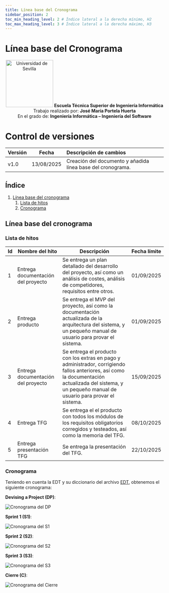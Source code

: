 ```yaml
---
title: Línea base del Cronograma
sidebar_position: 2
toc_min_heading_level: 2 # Índice lateral a la derecha mínimo, H2
toc_max_heading_level: 3 # Índice lateral a la derecha máximo, H3
---
```


# Línea base del Cronograma

<p align="center">
  <img src="/img/universidad-de-sevilla-logo.png" alt="Universidad de Sevilla" width="150"/>
  <strong>Escuela Técnica Superior de Ingeniería Informática</strong><br/>
  Trabajo realizado por: <strong>José María Portela Huerta</strong><br/>
  En el grado de: <strong>Ingeniería Informática – Ingeniería del Software</strong>
</p>

# Control de versiones

| Versión | Fecha | Descripción de cambios |
| ----- | ----- | :---- |
| v1.0 | 13/08/2025 | Creación del documento y añadida línea base del cronograma. |

## Índice

1. [Línea base del cronograma](#línea-base-del-cronograma)
    1. [Lista de hitos](#lista-de-hitos)
    2. [Cronograma](#cronograma)

## Línea base del cronograma

### Lista de hitos

| Id | Nombre del hito | Descripción | Fecha límite |
| ----- | ----- | ----- | ----- |
| 1 | Entrega documentación del proyecto | Se entrega un plan detallado del desarrollo del proyecto, así como un análisis de costes, análisis de competidores, requisitos entre otros. | 01/09/2025 |
| 2 | Entrega producto | Se entrega el MVP del proyecto, así como la documentación actualizada de la arquitectura del sistema, y un pequeño manual de usuario para provar el sistema. | 01/09/2025 |
| 3 | Entrega documentación del proyecto | Se entrega el producto con los extras en pago y administrador, corrigiendo fallos anteriores, así como la documentación actualizada del sistema, y un pequeño manual de usuario para provar el sistema. | 15/09/2025 |
| 4 | Entrega TFG | Se entrega el el producto con todos los módulos de los requisitos obligatorios corregidos y testeados, así como la memoria del TFG. | 08/10/2025 |
| 5 | Entrega presentación TFG | Se entrega la presentación del TFG. | 22/10/2025 |

### Cronograma

Teniendo en cuenta la EDT y su diccionario del archivo [EDT](/docs/intro.md), obtenemos el siguiente cronograma:

**Devising a Project (DP)**:

![Cronograma del DP](/img/plan/cronograma_dp.png)

**Sprint 1 (S1)**:

![Cronograma del S1](/img/plan/cronograma_s1.png)

**Sprint 2 (S2)**:

![Cronograma del S2](/img/plan/cronograma_s2.png)

**Sprint 3 (S3)**:

![Cronograma del S3](/img/plan/cronograma_s3.png)

**Cierre (C)**:

![Cronograma del Cierre](/img/plan/cronograma_cierre.png)
